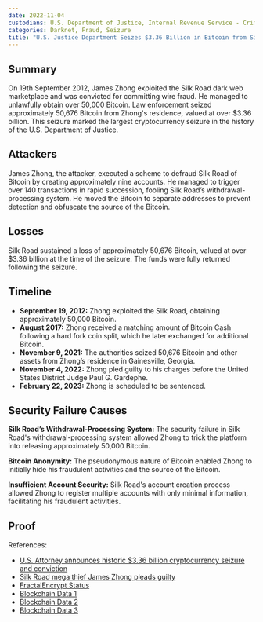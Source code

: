 ```yaml
---
date: 2022-11-04
custodians: U.S. Department of Justice, Internal Revenue Service - Criminal Investigation
categories: Darknet, Fraud, Seizure
title: "U.S. Justice Department Seizes $3.36 Billion in Bitcoin from Silk Road Fraud"
---
```


## Summary

On 19th September 2012, James Zhong exploited the Silk Road dark web marketplace and was convicted for committing wire fraud. He managed to unlawfully obtain over 50,000 Bitcoin. Law enforcement seized approximately 50,676 Bitcoin from Zhong's residence, valued at over $3.36 billion. This seizure marked the largest cryptocurrency seizure in the history of the U.S. Department of Justice.

## Attackers

James Zhong, the attacker, executed a scheme to defraud Silk Road of Bitcoin by creating approximately nine accounts. He managed to trigger over 140 transactions in rapid succession, fooling Silk Road’s withdrawal-processing system. He moved the Bitcoin to separate addresses to prevent detection and obfuscate the source of the Bitcoin.

## Losses

Silk Road sustained a loss of approximately 50,676 Bitcoin, valued at over $3.36 billion at the time of the seizure. The funds were fully returned following the seizure.

## Timeline

- **September 19, 2012:** Zhong exploited the Silk Road, obtaining approximately 50,000 Bitcoin.
- **August 2017:** Zhong received a matching amount of Bitcoin Cash following a hard fork coin split, which he later exchanged for additional Bitcoin.
- **November 9, 2021:** The authorities seized 50,676 Bitcoin and other assets from Zhong’s residence in Gainesville, Georgia.
- **November 4, 2022:** Zhong pled guilty to his charges before the United States District Judge Paul G. Gardephe.
- **February 22, 2023:** Zhong is scheduled to be sentenced.

## Security Failure Causes

**Silk Road’s Withdrawal-Processing System:** The security failure in Silk Road's withdrawal-processing system allowed Zhong to trick the platform into releasing approximately 50,000 Bitcoin.

**Bitcoin Anonymity:** The pseudonymous nature of Bitcoin enabled Zhong to initially hide his fraudulent activities and the source of the Bitcoin.

**Insufficient Account Security:** Silk Road's account creation process allowed Zhong to register multiple accounts with only minimal information, facilitating his fraudulent activities.

## Proof

References: 

- [U.S. Attorney announces historic $3.36 billion cryptocurrency seizure and conviction](https://www.justice.gov/usao-sdny/pr/us-attorney-announces-historic-336-billion-cryptocurrency-seizure-and-conviction)
- [Silk Road mega thief James Zhong pleads guilty](https://www.malwarebytes.com/blog/news/2022/11/silk-road-mega-thief-james-zhong-pleads-guilty)
- [FractalEncrypt Status](https://twitter.com/FractalEncrypt/status/1590004511015571456)
- [Blockchain Data 1](https://www.blockchain.com/btc/address/1DwCny29uDhpmd8Mz4hKudwmrSGBdUvrtL)
- [Blockchain Data 2](https://www.blockchain.com/btc/address/12hkgmdqps76Bp3e466c2DTGDfg8tKRGLM)
- [Blockchain Data 3](https://www.blockchain.com/btc/address/1P1ik9HkCNSs7Zmgc3LzEN72X1Egwm9Chb)
